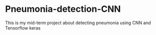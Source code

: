 # Pneumonia-detection-CNN
This is my mid-term project about detecting pneumonia using CNN and Tensorflow keras
